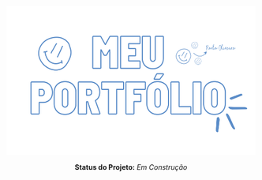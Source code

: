 <div align="center">
<img src='./public/Images/readme.png' width="550" height="300">
</div>

<div align="center">

 **Status do Projeto:** _Em Construção_ 
 
 </div>